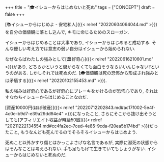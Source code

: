 +++
title = "🎓イシューからはじめないと死ぬ"
tags = ["CONCEPT"]
draft = false
+++

[📚イシューからはじめよ - 安宅和人]({{< relref "20220604064044.md" >}})を自分の価値観に落とし込んで, キモに命じるためのスローガン.

イシューからはじめることは大事であり, イシューからはじめると成功する. そんな優しい考え方では意志の弱い自分はイシューから始められない.

なぜならばわたしの強みとして[🏛好奇心]({{< relref "20220616210601.md" >}})があり, どちらかというと儲からなくても面白そうならいいんじゃない?というのがある. しかしそれでは死ぬのだ. [🎓価値観は死の恐怖から形成され強みとは矛盾する]({{< relref "20220102155453.md" >}}).

私の強みは好奇心であるが好奇心にブレーキをかけるのが恐怖心であり, それはすなわちイシューからはじめることなのだ.

[資産10000円(ほぼ破産)]({{< relref "20220712202843.md#ac17f002-5e4f-4c0e-b9d7-e39a29dd94e4" >}})になったこと, さらにそこから抜け出そうとしても[アフィリエイト収益が時給50銭]({{< relref "20211222134554.md#cc4fa2ec-7ced-4e85-9cda-f20ea5b174bd" >}})だったこと, もうなんども死んでるのでそろそろイシューからはじめよう.

死ぬこと以外かすり傷とはかっこよさげな名言であるが, 実際に瀕死の状態からはそんなことは考えられない. 手も足ももげて生きていてもしょうがない. イシューからはじめないと死ぬのだ.
